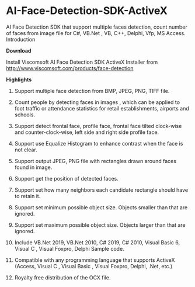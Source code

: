 # AI-Face-Detection-SDK-ActiveX
AI Face Detection SDK that support multiple faces detection, count number of faces from image file for C#, VB.Net , VB, C++, Delphi, Vfp, MS Access.
Introduction

<b>Download</b>

Install Viscomsoft AI Face Detection SDK ActiveX Installer from  http://www.viscomsoft.com/products/face-detection

<b>Highlights</b>

1. Support multiple face detection from BMP, JPEG, PNG, TIFF file.

2. Count people by detecting faces in images , which can be applied to foot traffic or attendance statistics for retail establishments, airports and schools. 

3. Support detect frontal face, profile face, frontal face tilted clock-wise and counter-clock-wise, left side and right side profile face. 

4. Support use Equalize Histogram to enhance contrast when the face is not clear.

5. Support output JPEG, PNG file with rectangles drawn around faces found in image. 

6. Support get the position of detected faces. 

7. Support set how many neighbors each candidate rectangle should have to retain it.

8. Support set minimum possible object size. Objects smaller than that are ignored.

9. Support set maximum possible object size. Objects larger than that are ignored. 

10. Include VB.Net 2019, VB.Net 2010, C# 2019, C# 2010, Visual Basic 6, Visual C , Visual Foxpro, Delphi Sample code. 

11. Compatible with any programming language that supports ActiveX (Access, Visual C , Visual Basic , Visual Foxpro, Delphi, .Net, etc.) 

12. Royalty free distribution of the OCX file.

